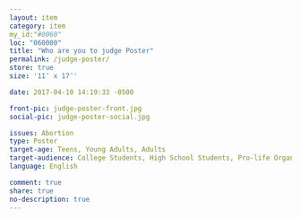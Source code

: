 ```yaml
---
layout: item
category: item
my_id:"#0060"
loc: "060000"
title: "Who are you to judge Poster"
permalink: /judge-poster/
store: true
size: '11″ x 17″'

date: 2017-04-10 14:19:33 -0500

front-pic: judge-poster-front.jpg
social-pic: judge-poster-social.jpg

issues: Abortion
type: Poster
target-age: Teens, Young Adults, Adults
target-audience: College Students, High School Students, Pro-life Organizations, Sidewalk Counselors, Youth Group
language: English

comment: true
share: true
no-description: true
---
```

